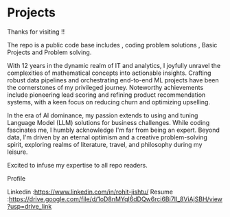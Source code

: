# Projects

Thanks for visiting !!

The repo is a public code base includes , coding problem solutions , Basic Projects and Problem solving.

With 12 years in the dynamic realm of IT and analytics, I joyfully unravel the complexities of mathematical concepts into actionable insights. Crafting robust data pipelines and orchestrating end-to-end ML projects have been the cornerstones of my privileged journey. Noteworthy achievements include pioneering lead scoring and refining product recommendation systems, with a keen focus on reducing churn and optimizing upselling.

In the era of AI dominance, my passion extends to using and tuning Language Model (LLM) solutions for business challenges. While coding fascinates me, I humbly acknowledge I'm far from being an expert. Beyond data, I'm driven by an eternal optimism and a creative problem-solving spirit, exploring realms of literature, travel, and philosophy during my leisure. 

Excited to infuse my expertise to all repo readers.


Profile 

Linkedin :https://www.linkedin.com/in/rohit-jishtu/
Resume :https://drive.google.com/file/d/1oD8nMYqI6dDQw6rci6Bi7II_8ViAjSBH/view?usp=drive_link
 